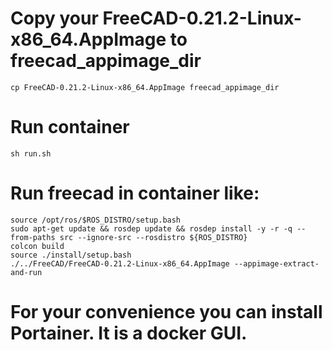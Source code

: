 # Copy your FreeCAD-0.21.2-Linux-x86_64.AppImage to freecad_appimage_dir

``cp FreeCAD-0.21.2-Linux-x86_64.AppImage freecad_appimage_dir``

# Run container

``sh run.sh``

# Run freecad in container like:

```
source /opt/ros/$ROS_DISTRO/setup.bash
sudo apt-get update && rosdep update && rosdep install -y -r -q --from-paths src --ignore-src --rosdistro ${ROS_DISTRO}
colcon build
source ./install/setup.bash
./../FreeCAD/FreeCAD-0.21.2-Linux-x86_64.AppImage --appimage-extract-and-run
```

# For your convenience you can install Portainer. It is a docker GUI.